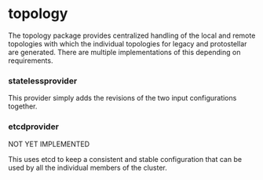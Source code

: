 # topology

The topology package provides centralized handling of the local and remote topologies
with which the individual topologies for legacy and protostellar are generated. There
are multiple implementations of this depending on requirements.

### statelessprovider

This provider simply adds the revisions of the two input configurations together.

### etcdprovider

NOT YET IMPLEMENTED

This uses etcd to keep a consistent and stable configuration that can be used by all
the individual members of the cluster.
